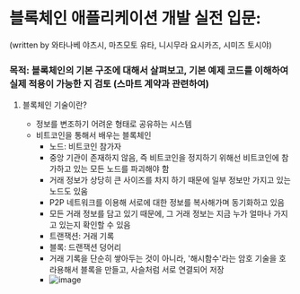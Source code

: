 # 블록체인 애플리케이션 개발 실전 입문:

(written by 와타나베 야츠시, 마츠모토 유타, 니시무라 요시카즈, 시미즈 토시야)

### 목적: 블록체인의 기본 구조에 대해서 살펴보고, 기본 예제 코드를 이해하여 실제 적용이 가능한 지 검토 (스마트 계약과 관련하여)

1) 블록체인 기술이란?

    - 정보를 변조하기 어려운 형태로 공유하는 시스템
    - 비트코인을 통해서 배우는 블록체인
        - 노드: 비트코인 참가자
        - 중앙 기관이 존재하지 않음, 즉 비트코인을 정지하기 위해선 비트코인에 참가하고 있는 모든 노드를 파괴해야 함
        - 거래 정보가 상당히 큰 사이즈를 차지 하기 때문에 일부 정보만 가지고 있는 노드도 있움
        - P2P 네트워크를 이용해 서로에 대한 정보를 복사해가며 동기화하고 있음
        - 모든 거래 정보를 담고 있기 때문에, 그 거래 정보는 지금 누가 얼마나 가지고 있는지 확인할 수 있음
        - 트랜잭션: 거래 기록
        - 블록: 드랜잭션 덩어리 
        - 거래 기록을 단순히 쌓아두는 것이 아니라, '해시함수'라는 암호 기술을 호라용해서 블록을 만들고, 사슬처럼 서로 연결되어 저장
        - ![image](https://user-images.githubusercontent.com/58179041/124736454-faeb4600-df51-11eb-9109-6befbda35ba3.png)

